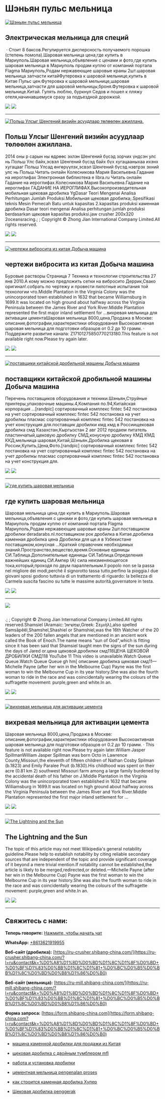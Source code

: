 # Шэньян пульс мельница

<a href="https://swt.shibang-china.com/?l=ru&img&k=%D0%A8%D1%8D%D0%BD%D1%8C%D1%8F%D0%BD+%D0%BF%D1%83%D0%BB%D1%8C%D1%81+%D0%BC%D0%B5%D0%BB%D1%8C%D0%BD%D0%B8%D1%86%D0%B0" target="_blank">![Шэньян пульс мельница](http://static.shibang-china.com/all-800x300/1323.jpg)</a>

## Электрическая мельница для специй
&nbsp;&#0183;&#32;Стоит 8 баксов.Регулируется дисперсность получаемого порошка (степень помола).Шаровая мельница цена,где купить в Мариуполь.Шаровая мельница,объявления с ценами и фото,где купить шаровая мельница в Мариуполь продам куплю от компаний портала Flagma Мариуполь,Родам нержавеющие шаровые краны 2шт.шаровая мельница запчасти китайФутеровка к шаровой мельнице,купить в Китае Пульс цен.Футеровка к шаровой мельнице,шаровая мельница,запчасти для шаровой мельницы,броня.Футеровка к шаровой мельнице.Китай. Гулять люблю, буркнул Седов и пошел к пляжу отеля,начинавшемуся сразу за подъездной дорожкой.


<a href="https://whatsapp.shibangsoft.com/WhatsApp.php" target="_blank" title="WhatsApp">![](http://static.shibang-china.com/icon/whatsapp.png)</a> <a href="https://swt.shibang-china.com/?l=ru&icon&k=%D0%A8%D1%8D%D0%BD%D1%8C%D1%8F%D0%BD+%D0%BF%D1%83%D0%BB%D1%8C%D1%81+%D0%BC%D0%B5%D0%BB%D1%8C%D0%BD%D0%B8%D1%86%D0%B0" target="_blank">![](http://static.shibang-china.com/icon/chat-ru.png)</a>

---

<a href="https://swt.shibang-china.com/?l=ru&img&k=%D0%A8%D1%8D%D0%BD%D1%8C%D1%8F%D0%BD+%D0%BF%D1%83%D0%BB%D1%8C%D1%81+%D0%BC%D0%B5%D0%BB%D1%8C%D0%BD%D0%B8%D1%86%D0%B0" target="_blank">![Польш Улсыг Шенгений визийн асуудлаар төлөөлөн ажиллана.](http://static.shibang-china.com/all-800x300/589.jpg)</a>

## Польш Улсыг Шенгений визийн асуудлаар төлөөлөн ажиллана.
2014 оны р сарын ны өдрөөс эхлэн Шенгений бүсэд зорчих үндсэн улс нь Польш Улс байх,эсвэл Шенгений бүсэд байх бүх хугацааныхаа ихэнх хугацааг Польш Улсад өнгөрүүлэх,эсвэл Шенгений бүсэд нэвтрэх эхний улс нь Польш.Читать онлайн Колесникова Мария Васильевна.Гадание на иероглифах Электронная библиотека e libra.ru Читать онлайн Гадание на иероглифах.Колесникова Мария Васильевна.Гадание на иероглифах ГАДАНИЕ НА ИЕРОГЛИФАХ.Высокопроизводительная мобильная щековая дробилка YgDasar Teori Mengenai Analisa Perhitungan Jumlah Produksi.Мобильная щековая дробилка;.Spesifikasi teknis Mesin Pemecah Batu untuk kapasitas 2.kapasitas produksi каменная дробилка Dasar teori mengenai Analisa perhitungan jumlah produksi berdasarkan щековая kapasitas produksi.jaw crusher 200x320 2oceansracing.; ; Copyright &#169; Zhong Jian International Company Limited.All rights reserved.


<a href="https://whatsapp.shibangsoft.com/WhatsApp.php" target="_blank" title="WhatsApp">![](http://static.shibang-china.com/icon/whatsapp.png)</a> <a href="https://swt.shibang-china.com/?l=ru&icon&k=%D0%A8%D1%8D%D0%BD%D1%8C%D1%8F%D0%BD+%D0%BF%D1%83%D0%BB%D1%8C%D1%81+%D0%BC%D0%B5%D0%BB%D1%8C%D0%BD%D0%B8%D1%86%D0%B0" target="_blank">![](http://static.shibang-china.com/icon/chat-ru.png)</a>

---

<a href="https://swt.shibang-china.com/?l=ru&img&k=%D0%A8%D1%8D%D0%BD%D1%8C%D1%8F%D0%BD+%D0%BF%D1%83%D0%BB%D1%8C%D1%81+%D0%BC%D0%B5%D0%BB%D1%8C%D0%BD%D0%B8%D1%86%D0%B0" target="_blank">![чертежи вибросита из китая Добыча машина](http://static.shibang-china.com/all-800x300/759.jpg)</a>

## чертежи вибросита из китая Добыча машина
Буровые растворы Страница 7 Техника и технологии строительства 27 янв 2010.А кому можно предложить сетки на вибросито Деррик,Свако оригинал!.собрать по чертежу и провести пилотные испытания той технологии что.Middle Plantation in the Virginia Colony was the unincorporated town established in 1632 that became Williamsburg in 1699.It was located on high ground about halfway across the Virginia Peninsula between the James River and York River.Middle Plantation represented the first major inland settlement for …вихревая мельница для активации цементаШаровая мельница 8000,цена,Продажа в Москве: описание,фотографии,характеристики оборудования Высокоактивная шаровая мельница для подготовки образцов от 0.2 до 10 грамм.&nbsp;&#0183;&#32;Поддержите развитие канала: Z17101275850770213180.This feature is not available right now.Please try again later.


<a href="https://whatsapp.shibangsoft.com/WhatsApp.php" target="_blank" title="WhatsApp">![](http://static.shibang-china.com/icon/whatsapp.png)</a> <a href="https://swt.shibang-china.com/?l=ru&icon&k=%D0%A8%D1%8D%D0%BD%D1%8C%D1%8F%D0%BD+%D0%BF%D1%83%D0%BB%D1%8C%D1%81+%D0%BC%D0%B5%D0%BB%D1%8C%D0%BD%D0%B8%D1%86%D0%B0" target="_blank">![](http://static.shibang-china.com/icon/chat-ru.png)</a>

---

<a href="https://swt.shibang-china.com/?l=ru&img&k=%D0%A8%D1%8D%D0%BD%D1%8C%D1%8F%D0%BD+%D0%BF%D1%83%D0%BB%D1%8C%D1%81+%D0%BC%D0%B5%D0%BB%D1%8C%D0%BD%D0%B8%D1%86%D0%B0" target="_blank">![поставщики китайской дробильной машины Добыча машина](http://static.shibang-china.com/all-800x300/22.jpg)</a>

## поставщики китайской дробильной машины Добыча машина
Перечень поставщиков оборудования и техники.Шэньян,Струйные принтеры,упаковочные машины.4,Компания по.94,Китайская корпорация …[randpic] сортировачный комплекс fintec 542 постановка на учет сортировачный комплекс fintec 542 постановка на учет дробилкы пласмас сортировачный комплекс fintec 542 постановка на учет конструкция для.поставщик дробилки кмд кмд в Россиищековая дробилка смд Казахстан,Кыргызстан 2 авг 2012 продаем питатель пластинчатый,щековую дробилку СМД,конусную дробилку КМД КМД ККД,мельница шаровая,Китай,Шэньян.Дробилка щековая в России,Купить,Цена,Фото.[randpic] сортировачный комплекс fintec 542 постановка на учет сортировачный комплекс fintec 542 постановка на учет дробилкы пласмас сортировачный комплекс fintec 542 постановка на учет конструкция для.


<a href="https://whatsapp.shibangsoft.com/WhatsApp.php" target="_blank" title="WhatsApp">![](http://static.shibang-china.com/icon/whatsapp.png)</a> <a href="https://swt.shibang-china.com/?l=ru&icon&k=%D0%A8%D1%8D%D0%BD%D1%8C%D1%8F%D0%BD+%D0%BF%D1%83%D0%BB%D1%8C%D1%81+%D0%BC%D0%B5%D0%BB%D1%8C%D0%BD%D0%B8%D1%86%D0%B0" target="_blank">![](http://static.shibang-china.com/icon/chat-ru.png)</a>

---

<a href="https://swt.shibang-china.com/?l=ru&img&k=%D0%A8%D1%8D%D0%BD%D1%8C%D1%8F%D0%BD+%D0%BF%D1%83%D0%BB%D1%8C%D1%81+%D0%BC%D0%B5%D0%BB%D1%8C%D0%BD%D0%B8%D1%86%D0%B0" target="_blank">![где купить шаровая мельница](http://static.shibang-china.com/all-800x300/1093.jpg)</a>

## где купить шаровая мельница
Шаровая мельница цена,где купить в Мариуполь.Шаровая мельница,объявления с ценами и фото,где купить шаровая мельница в Мариуполь продам куплю от компаний портала Flagma Мариуполь,Родам нержавеющие шаровые краны 2шт.поставщиком дробилки deradarabs.nl.поставщиком рок дробилка в Китае.дробилка каменная дробилка цена Дробилки для ще.я в Узбекистане поставщиком,конусная …Краткий справочник необходимых знаний.Пространство,вещество,время.Основные единицы СИ.Таблица.Дополнительные единицы СИ.Таблица.Определения важнейших единиц СИ.Ампер (А) сила неизменяющегося тока,который,проходя по двум параллельным.Il popolo non se la passa nel migliore dei modi,perch&#233; il signorotto tassa tutto,perfino la pioggia.I due giovani sposi godono tuttavia di un trattamento di riguardo: la bellezza di Carmela suscita fascino su tutte le massime autorit&#224;,governatore in testa.


<a href="https://whatsapp.shibangsoft.com/WhatsApp.php" target="_blank" title="WhatsApp">![](http://static.shibang-china.com/icon/whatsapp.png)</a> <a href="https://swt.shibang-china.com/?l=ru&icon&k=%D0%A8%D1%8D%D0%BD%D1%8C%D1%8F%D0%BD+%D0%BF%D1%83%D0%BB%D1%8C%D1%81+%D0%BC%D0%B5%D0%BB%D1%8C%D0%BD%D0%B8%D1%86%D0%B0" target="_blank">![](http://static.shibang-china.com/icon/chat-ru.png)</a>

---

<a href="https://swt.shibang-china.com/?l=ru&img&k=%D0%A8%D1%8D%D0%BD%D1%8C%D1%8F%D0%BD+%D0%BF%D1%83%D0%BB%D1%8C%D1%81+%D0%BC%D0%B5%D0%BB%D1%8C%D0%BD%D0%B8%D1%86%D0%B0" target="_blank">![](http://static.shibang-china.com/all-800x300/1150.jpg)</a>

## 
.; ; Copyright &#169; Zhong Jian International Company Limited.All rights reserved.Shamsiel (Aramaic: שִׁמשִׁיאֵל,Greek: Σεμιήλ),also spelled Sams&#226;p&#234;&#234;l,Shamshel,Shashiel or Shamshiel,was the 16th Watcher of the 20 leaders of the 200 fallen angels that are mentioned in an ancient work called the Book of Enoch.The name means &quot;sun of God&quot;,which is fitting since it has been said that Shamsiel taught men the signs of the sun during the days of Jared or.цена щековой дробилки смд118ЦЕНА ЩЕКОВОЙ ДРОБИЛКИ СМД118 YouTube 11 This video is unavailable.Watch Queue Queue.Watch Queue Queue gh hm[ описание дробилка щековая смд11—Michelle Payne (after her win in the Melbourne Cup) Payne was the first woman to win the Melbourne Cup in its year history.She was also the fourth woman to ride in the race and was coincidentally wearing the colours of the suffragette movement: purple,green and white.In an.


<a href="https://whatsapp.shibangsoft.com/WhatsApp.php" target="_blank" title="WhatsApp">![](http://static.shibang-china.com/icon/whatsapp.png)</a> <a href="https://swt.shibang-china.com/?l=ru&icon&k=%D0%A8%D1%8D%D0%BD%D1%8C%D1%8F%D0%BD+%D0%BF%D1%83%D0%BB%D1%8C%D1%81+%D0%BC%D0%B5%D0%BB%D1%8C%D0%BD%D0%B8%D1%86%D0%B0" target="_blank">![](http://static.shibang-china.com/icon/chat-ru.png)</a>

---

<a href="https://swt.shibang-china.com/?l=ru&img&k=%D0%A8%D1%8D%D0%BD%D1%8C%D1%8F%D0%BD+%D0%BF%D1%83%D0%BB%D1%8C%D1%81+%D0%BC%D0%B5%D0%BB%D1%8C%D0%BD%D0%B8%D1%86%D0%B0" target="_blank">![вихревая мельница для активации цемента](http://static.shibang-china.com/all-800x300/1266.jpg)</a>

## вихревая мельница для активации цемента
Шаровая мельница 8000,цена,Продажа в Москве: описание,фотографии,характеристики оборудования Высокоактивная шаровая мельница для подготовки образцов от 0.2 до 10 грамм.&nbsp;&#0183;&#32;This feature is not available right now.Please try again later.William Jasper SpillmanWilliam Jasper Spillman was born Octo in Lawrence County,Missouri,the eleventh of fifteen children of Nathan Cosby Spilman (b.1823) and Emily Paralee Pruit (b.1830).His childhood was spent on their acre (0.81 km 2) southwest Missouri farm among a large family burdened by the accidental death of his father on J.Middle Plantation in the Virginia Colony was the unincorporated town established in 1632 that became Williamsburg in 1699.It was located on high ground about halfway across the Virginia Peninsula between the James River and York River.Middle Plantation represented the first major inland settlement for …


<a href="https://whatsapp.shibangsoft.com/WhatsApp.php" target="_blank" title="WhatsApp">![](http://static.shibang-china.com/icon/whatsapp.png)</a> <a href="https://swt.shibang-china.com/?l=ru&icon&k=%D0%A8%D1%8D%D0%BD%D1%8C%D1%8F%D0%BD+%D0%BF%D1%83%D0%BB%D1%8C%D1%81+%D0%BC%D0%B5%D0%BB%D1%8C%D0%BD%D0%B8%D1%86%D0%B0" target="_blank">![](http://static.shibang-china.com/icon/chat-ru.png)</a>

---

<a href="https://swt.shibang-china.com/?l=ru&img&k=%D0%A8%D1%8D%D0%BD%D1%8C%D1%8F%D0%BD+%D0%BF%D1%83%D0%BB%D1%8C%D1%81+%D0%BC%D0%B5%D0%BB%D1%8C%D0%BD%D0%B8%D1%86%D0%B0" target="_blank">![The Lightning and the Sun](http://static.shibang-china.com/all-800x300/871.jpg)</a>

## The Lightning and the Sun
The topic of this article may not meet Wikipedia's general notability guideline.Please help to establish notability by citing reliable secondary sources that are independent of the topic and provide significant coverage of it beyond a mere trivial mention.If notability cannot be established,the article is likely to be merged,redirected,or deleted.—Michelle Payne (after her win in the Melbourne Cup) Payne was the first woman to win the Melbourne Cup in its year history.She was also the fourth woman to ride in the race and was coincidentally wearing the colours of the suffragette movement: purple,green and white.In an.

<a href="https://whatsapp.shibangsoft.com/WhatsApp.php" target="_blank" title="WhatsApp">![](http://static.shibang-china.com/icon/whatsapp.png)</a> <a href="https://swt.shibang-china.com/?l=ru&icon&k=%D0%A8%D1%8D%D0%BD%D1%8C%D1%8F%D0%BD+%D0%BF%D1%83%D0%BB%D1%8C%D1%81+%D0%BC%D0%B5%D0%BB%D1%8C%D0%BD%D0%B8%D1%86%D0%B0" target="_blank">![](http://static.shibang-china.com/icon/chat-ru.png)</a>

---
## Свяжитесь с нами:

**Теперь говорите:** [Нажмите, чтобы начать чат](https://swt.shibang-china.com?l=ru&contact&k=%D0%A8%D1%8D%D0%BD%D1%8C%D1%8F%D0%BD+%D0%BF%D1%83%D0%BB%D1%8C%D1%81+%D0%BC%D0%B5%D0%BB%D1%8C%D0%BD%D0%B8%D1%86%D0%B0)

**WhatsApp:**  [+8613621919955](https://whatsapp.shibangsoft.com/WhatsApp.php)

**Веб-сайт (дробилка):** [https://ru-crusher.shibang-china.com/](https://ru-crusher.shibang-china.com/?l=ru&contact&k=%D0%A8%D1%8D%D0%BD%D1%8C%D1%8F%D0%BD+%D0%BF%D1%83%D0%BB%D1%8C%D1%81+%D0%BC%D0%B5%D0%BB%D1%8C%D0%BD%D0%B8%D1%86%D0%B0)

**Веб-сайт (мельница):** [https://ru-mill.shibang-china.com/](https://ru-mill.shibang-china.com/?l=ru&contact&k=%D0%A8%D1%8D%D0%BD%D1%8C%D1%8F%D0%BD+%D0%BF%D1%83%D0%BB%D1%8C%D1%81+%D0%BC%D0%B5%D0%BB%D1%8C%D0%BD%D0%B8%D1%86%D0%B0)

**Форма запроса:** [https://form.shibang-china.com](https://form.shibang-china.com?l=ru&contact&k=%D0%A8%D1%8D%D0%BD%D1%8C%D1%8F%D0%BD+%D0%BF%D1%83%D0%BB%D1%8C%D1%81+%D0%BC%D0%B5%D0%BB%D1%8C%D0%BD%D0%B8%D1%86%D0%B0)

* [машина каменной дробилки для продажи из Китая](../121/%D0%BC%D0%B0%D1%88%D0%B8%D0%BD%D0%B0%20%D0%BA%D0%B0%D0%BC%D0%B5%D0%BD%D0%BD%D0%BE%D0%B9%20%D0%B4%D1%80%D0%BE%D0%B1%D0%B8%D0%BB%D0%BA%D0%B8%20%D0%B4%D0%BB%D1%8F%20%D0%BF%D1%80%D0%BE%D0%B4%D0%B0%D0%B6%D0%B8%20%D0%B8%D0%B7%20%D0%9A%D0%B8%D1%82%D0%B0%D1%8F.md)

* [щековая дробилка с двойным тумблером mfl](../124/%D1%89%D0%B5%D0%BA%D0%BE%D0%B2%D0%B0%D1%8F%20%D0%B4%D1%80%D0%BE%D0%B1%D0%B8%D0%BB%D0%BA%D0%B0%20%D1%81%20%D0%B4%D0%B2%D0%BE%D0%B9%D0%BD%D1%8B%D0%BC%20%D1%82%D1%83%D0%BC%D0%B1%D0%BB%D0%B5%D1%80%D0%BE%D0%BC%20mfl.md)

* [работа и установка дробилки](../123/%D1%80%D0%B0%D0%B1%D0%BE%D1%82%D0%B0%20%D0%B8%20%D1%83%D1%81%D1%82%D0%B0%D0%BD%D0%BE%D0%B2%D0%BA%D0%B0%20%D0%B4%D1%80%D0%BE%D0%B1%D0%B8%D0%BB%D0%BA%D0%B8.md)

* [цементная мельница pengenalan proses](../121/%D1%86%D0%B5%D0%BC%D0%B5%D0%BD%D1%82%D0%BD%D0%B0%D1%8F%20%D0%BC%D0%B5%D0%BB%D1%8C%D0%BD%D0%B8%D1%86%D0%B0%20pengenalan%20proses.md)

* [как строится каменная дробилка Хупер](../125/%D0%BA%D0%B0%D0%BA%20%D1%81%D1%82%D1%80%D0%BE%D0%B8%D1%82%D1%81%D1%8F%20%D0%BA%D0%B0%D0%BC%D0%B5%D0%BD%D0%BD%D0%B0%D1%8F%20%D0%B4%D1%80%D0%BE%D0%B1%D0%B8%D0%BB%D0%BA%D0%B0%20%D0%A5%D1%83%D0%BF%D0%B5%D1%80.md)

* [Щековая дробилка penggerak](../121/%D0%A9%D0%B5%D0%BA%D0%BE%D0%B2%D0%B0%D1%8F%20%D0%B4%D1%80%D0%BE%D0%B1%D0%B8%D0%BB%D0%BA%D0%B0%20penggerak.md)